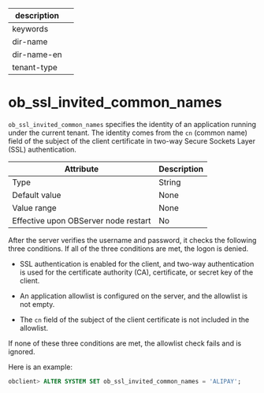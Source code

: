 | description ||
|---|---|
| keywords ||
| dir-name ||
| dir-name-en ||
| tenant-type ||

# ob_ssl_invited_common_names

`ob_ssl_invited_common_names` specifies the identity of an application running under the current tenant. The identity comes from the `cn` (common name) field of the subject of the client certificate in two-way Secure Sockets Layer (SSL) authentication.


| Attribute | Description |
|------------------|------|
| Type | String |
| Default value | None |
| Value range | None |
| Effective upon OBServer node restart | No |



After the server verifies the username and password, it checks the following three conditions. If all of the three conditions are met, the logon is denied.

* SSL authentication is enabled for the client, and two-way authentication is used for the certificate authority (CA), certificate, or secret key of the client.



* An application allowlist is configured on the server, and the allowlist is not empty.



* The `cn` field of the subject of the client certificate is not included in the allowlist.






If none of these three conditions are met, the allowlist check fails and is ignored.

Here is an example:

```sql
obclient> ALTER SYSTEM SET ob_ssl_invited_common_names = 'ALIPAY';
```


